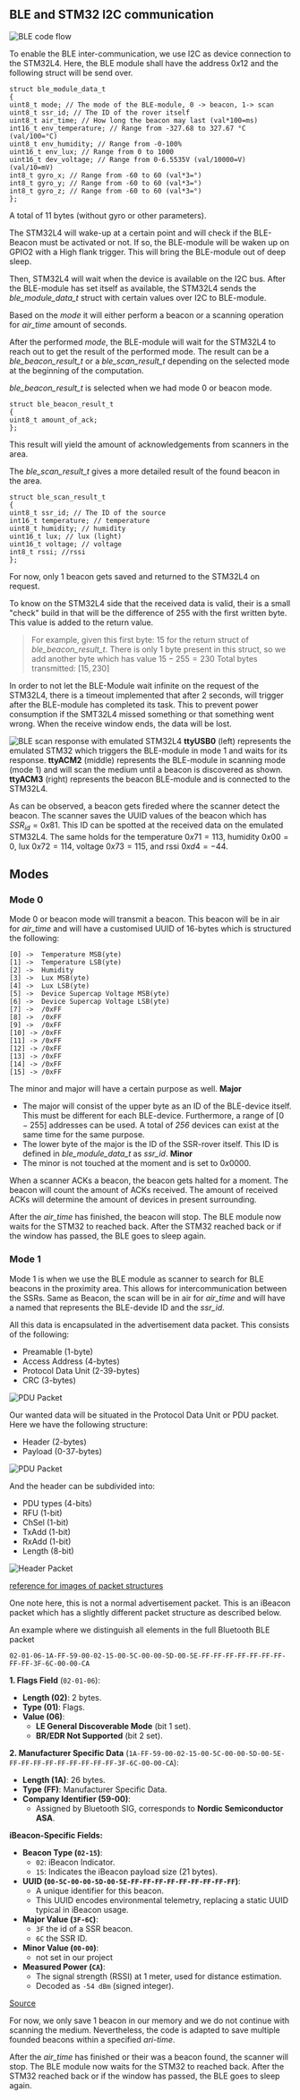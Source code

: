 ## BLE and STM32 I2C communication
![BLE code flow](../../Images/BLE_Code_flow.png)

To enable the BLE inter-communication, we use I2C as device connection to the STM32L4. 
Here, the BLE module shall have the address $0x12$ and the following struct will be send over.
```
struct ble_module_data_t
{
uint8_t mode; // The mode of the BLE-module, 0 -> beacon, 1-> scan
uint8_t ssr_id; // The ID of the rover itself
uint8_t air_time; // How long the beacon may last (val*100=ms)
int16_t env_temperature; // Range from -327.68 to 327.67 °C (val/100=°C)
uint8_t env_humidity; // Range from -0-100%
uint16_t env_lux; // Range from 0 to 1000
uint16_t dev_voltage; // Range from 0-6.5535V (val/10000=V) (val/10=mV)
int8_t gyro_x; // Range from -60 to 60 (val*3=°)
int8_t gyro_y; // Range from -60 to 60 (val*3=°)
int8_t gyro_z; // Range from -60 to 60 (val*3=°)
};
```
A total of 11 bytes (without gyro or other parameters).

The STM32L4 will wake-up at a certain point and will check if the BLE-Beacon must be activated or not. If so, the BLE-module will be waken up on GPIO2 with a High flank trigger. This will bring the BLE-module out of deep sleep.

Then, STM32L4 will wait when the device is available on the I2C bus. After the BLE-module has set itself as available, the STM32L4 sends the *ble_module_data_t* struct with certain values over I2C to BLE-module.

Based on the *mode* it will either perform a beacon or a scanning operation for *air_time* amount of seconds.

After the performed *mode*, the BLE-module will wait for the STM32L4 to reach out to get the result of the performed mode.
The result can be a *ble_beacon_result_t* or a *ble_scan_result_t* depending on the selected mode at the beginning of the computation.

*ble_beacon_result_t*  is selected when we had mode 0 or beacon mode.
```
struct ble_beacon_result_t
{
uint8_t amount_of_ack;
};
```
This result will yield the amount of acknowledgements from scanners in the area.

The *ble_scan_result_t* gives a more detailed result of the found beacon in the area.
```
struct ble_scan_result_t
{
uint8_t ssr_id; // The ID of the source
int16_t temperature; // temperature
uint8_t humidity; // humidity
uint16_t lux; // lux (light)
uint16_t voltage; // voltage
int8_t rssi; //rssi
};
```
For now, only 1 beacon gets saved and returned to the STM32L4 on request.

To know on the STM32L4 side that the received data is valid, their is a small "check" build in that will be the difference of $255$ with the first written byte. This value is added to the return value.

> For example, given this first byte: $15$ for the return struct of *ble_beacon_result_t*. 
> There is only 1 byte present in this struct, so we add another byte which has value $15-255=230$
> Total bytes transmitted: $[15,230]$

In order to not let the BLE-Module wait infinite on the request of the STM32L4, there is a timeout implemented that after 2 seconds, will trigger after the BLE-module has completed its task. This to prevent power consumption if the SMT32L4 missed something or that something went wrong. When the receive window ends, the data will be lost.

![BLE scan response with emulated STM32L4](../../Images/BLE_Scan_Response.png)
**ttyUSB0** (left) represents the emulated STM32 which triggers the BLE-module in mode 1 and waits for its response.
**ttyACM2** (middle) represents the BLE-module in scanning mode (mode 1) and will scan the medium until a beacon is discovered as shown.
**ttyACM3** (right) represents the beacon BLE-module and is connected to the STM32L4.

As can be observed, a beacon gets fireded where the scanner detect the beacon. The scanner saves the UUID values of the beacon which has $SSR_{id}=0x81$. This ID can be spotted at the received data on the emulated STM32L4. The same holds for the temperature $0x71 = 113$, humidity $0x00 = 0$, lux $0x72=114$, voltage $0x73 = 115$, and rssi $0xd4 = -44$.

## Modes
### Mode 0
Mode 0 or beacon mode will transmit a beacon. This beacon will be in air for *air_time* and will have a customised UUID of 16-bytes which is structured the following:
```
[0] ->  Temperature MSB(yte)
[1] ->  Temperature LSB(yte)
[2] ->  Humidity
[3] ->  Lux MSB(yte)
[4] ->  Lux LSB(yte)
[5] ->  Device Supercap Voltage MSB(yte)
[6] ->  Device Supercap Voltage LSB(yte)
[7] ->  /0xFF
[8] ->  /0xFF
[9] ->  /0xFF
[10] -> /0xFF
[11] -> /0xFF
[12] -> /0xFF
[13] -> /0xFF
[14] -> /0xFF
[15] -> /0xFF
```
The minor and major will have a certain purpose as well.
**Major**
- The major will consist of the upper byte as an ID of the BLE-device itself. This must be different for each BLE-device. Furthermore, a range of $[0-255]$ addresses can be used. 
  A total of *256* devices can exist at the same time for the same purpose.
- The lower byte of the major is the ID of the SSR-rover itself. This ID is defined in *ble_module_data_t* as *ssr_id*.
**Minor**
- The minor is not touched at the moment and is set to $0x0000$.

When a scanner ACKs a beacon, the beacon gets halted for a moment. The beacon will count the amount of ACKs received. The amount of received ACKs will determine the amount of devices in present surrounding.

After the *air_time* has finished, the beacon will stop. The BLE module now waits for the STM32 to reached back. After the STM32 reached back or if the window has passed, the BLE goes to sleep again.

### Mode 1
Mode 1 is when we use the BLE module as scanner to search for BLE beacons in the proximity area. This allows for intercommunication between the SSRs. Same as Beacon, the scan will be in air for *air_time* and will have a named that represents the BLE-devide ID and the *ssr_id*.

All this data is encapsulated in the advertisement data packet. This consists of the following:
- Preamable (1-byte)
- Access Address (4-bytes)
- Protocol Data Unit (2-39-bytes)
- CRC (3-bytes)

![PDU Packet](../../Images/BLE_LE_Packet.png)

Our wanted data will be situated in the Protocol Data Unit or PDU packet. Here we have the following structure:
- Header (2-bytes)
- Payload (0-37-bytes)

![PDU Packet](../../Images/PDU_Packet.png)

And the header can be subdivided into:
- PDU types (4-bits)
- RFU (1-bit)
- ChSel (1-bit)
- TxAdd (1-bit)
- RxAdd (1-bit)
- Length (8-bit)

![Header Packet](../../Images/Header_Packet.png)

[reference for images of packet structures](https://academy.nordicsemi.com/courses/bluetooth-low-energy-fundamentals/lessons/lesson-2-bluetooth-le-advertising/topic/advertisement-packet/)

One note here, this is not a normal advertisement packet. This is an iBeacon packet which has a slightly different packet structure as described below.


An example where we distinguish all elements in the full Bluetooth BLE packet
```
02-01-06-1A-FF-59-00-02-15-00-5C-00-00-5D-00-5E-FF-FF-FF-FF-FF-FF-FF-FF-FF-3F-6C-00-00-CA

```

**1. Flags Field** (`02-01-06`):

- **Length (02)**: 2 bytes.
- **Type (01)**: Flags.
- **Value (06)**:
    - **LE General Discoverable Mode** (bit 1 set).
    - **BR/EDR Not Supported** (bit 2 set).

**2. Manufacturer Specific Data** (`1A-FF-59-00-02-15-00-5C-00-00-5D-00-5E-FF-FF-FF-FF-FF-FF-FF-FF-FF-3F-6C-00-00-CA`):

- **Length (1A)**: 26 bytes.
- **Type (FF)**: Manufacturer Specific Data.
- **Company Identifier (59-00)**:
    - Assigned by Bluetooth SIG, corresponds to **Nordic Semiconductor ASA**.

**iBeacon-Specific Fields:**

- **Beacon Type (`02-15`)**:
    - `02`: iBeacon Indicator.
    - `15`: Indicates the iBeacon payload size (21 bytes).
- **UUID (`00-5C-00-00-5D-00-5E-FF-FF-FF-FF-FF-FF-FF-FF-FF`)**:
    - A unique identifier for this beacon.
    - This UUID encodes environmental telemetry, replacing a static UUID typical in iBeacon usage.
- **Major Value (`3F-6C`)**:
    - `3F` the id of a SSR beacon.
    - `6C` the SSR ID.
- **Minor Value (`00-00`)**:
    - not set in our project
- **Measured Power (`CA`)**:
    - The signal strength (RSSI) at 1 meter, used for distance estimation.
    - Decoded as `-54 dBm` (signed integer).

[Source](https://semiwiki.com/semiconductor-services/einfochips/302892-understanding-ble-beacons-and-their-applications/)

For now, we only save 1 beacon in our memory and we do not continue with scanning the medium. Nevertheless, the code is adapted to save multiple founded beacons within a specified *ari-time*.

After the *air_time* has finished or their was a beacon found, the scanner will stop. The BLE module now waits for the STM32 to reached back. After the STM32 reached back or if the window has passed, the BLE goes to sleep again.